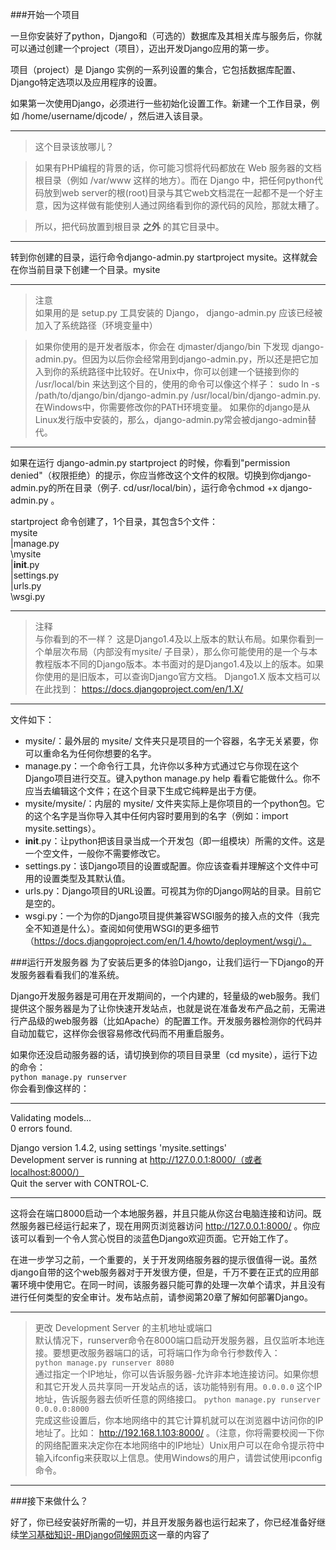 ###开始一个项目

一旦你安装好了python，Django和（可选的）数据库及其相关库与服务后，你就可以通过创建一个project（项目），迈出开发Django应用的第一步。  

项目（project）是 Django 实例的一系列设置的集合，它包括数据库配置、Django特定选项以及应用程序的设置。  

如果第一次使用Django，必须进行一些初始化设置工作。新建一个工作目录，例如 /home/username/djcode/ ，然后进入该目录。  

- - -
>这个目录该放哪儿？  

>如果有PHP编程的背景的话，你可能习惯将代码都放在 Web 服务器的文档根目录（例如 /var/www 这样的地方）。而在 Django 中，把任何python代码放到web server的根(root)目录与其它web文档混在一起都不是一个好主意，因为这样做有能使别人通过网络看到你的源代码的风险，那就太糟了。  

>所以，把代码放置到根目录 **之外** 的其它目录中。  

- - -

转到你创建的目录，运行命令django-admin.py startproject mysite。这样就会在你当前目录下创建一个目录。mysite  

- - -
>注意  
>如果用的是 setup.py 工具安装的 Django， django-admin.py 应该已经被加入了系统路径（环境变量中）  

>如果你使用的是开发者版本，你会在 djmaster/django/bin 下发现 django-admin.py。但因为以后你会经常用到django-admin.py，所以还是把它加入到你的系统路径中比较好。在Unix中，你可以创建一个链接到你的 /usr/local/bin 来达到这个目的，使用的命令可以像这个样子：
sudo ln -s /path/to/django/bin/django-admin.py /usr/local/bin/django-admin.py.
>在Windows中，你需要修改你的PATH环境变量。
>如果你的django是从Linux发行版中安装的，那么，django-admin.py常会被django-admin替代。

- - -

如果在运行 django-admin.py startproject 的时候，你看到"permission denied"（权限拒绝）的提示，你应当修改这个文件的权限。切换到你django-admin.py的所在目录（例子. cd/usr/local/bin），运行命令chmod +x django-admin.py 。

startproject 命令创建了，1个目录，其包含5个文件：  
mysite  
    |manage.py  
    \mysite  
        |__init__.py  
        |settings.py  
        |urls.py  
        \wsgi.py  

- - -
>注释  
>与你看到的不一样？
>这是Django1.4及以上版本的默认布局。如果你看到一个单层次布局（内部没有mysite/ 子目录），那么你可能使用的是一个与本教程版本不同的Django版本。本书面对的是Django1.4及以上的版本。如果你使用的是旧版本，可以查询Django官方文档。
>Django1.X 版本文档可以在此找到：
>https://docs.djangoproject.com/en/1.X/

- - -

文件如下：  
+ mysite/：最外层的 mysite/ 文件夹只是项目的一个容器，名字无关紧要，你可以重命名为任何你想要的名字。
+ manage.py：一个命令行工具，允许你以多种方式通过它与你现在这个Django项目进行交互。键入python manage.py help 看看它能做什么。你不应当去编辑这个文件；在这个目录下生成它纯粹是出于方便。
+ mysite/mysite/：内层的 mysite/ 文件夹实际上是你项目的一个python包。它的这个名字是当你导入其中任何内容时要用到的名字（例如：import mysite.settings）。
+ __init__.py：让python把该目录当成一个开发包（即一组模块）所需的文件。这是一个空文件，一般你不需要修改它。
+ settings.py：该Django项目的设置或配置。你应该查看并理解这个文件中可用的设置类型及其默认值。
+ urls.py：Django项目的URL设置。可视其为你的Django网站的目录。目前它是空的。
+ wsgi.py：一个为你的Django项目提供兼容WSGI服务的接入点的文件（我完全不知道是什么）。查阅如何使用WSGI的更多细节（https://docs.djangoproject.com/en/1.4/howto/deployment/wsgi/）。

###运行开发服务器
为了安装后更多的体验Django，让我们运行一下Django的开发服务器看看我们的准系统。  

Django开发服务器是可用在开发期间的，一个内建的，轻量级的web服务。我们提供这个服务器是为了让你快速开发站点，也就是说在准备发布产品之前，无需进行产品级的web服务器（比如Apache）的配置工作。开发服务器检测你的代码并自动加载它，这样你会很容易修改代码而不用重启服务。  

如果你还没启动服务器的话，请切换到你的项目目录里（cd mysite），运行下边的命令：  
``python manage.py runserver``  
你会看到像这样的：  
- - -
Validating models...  
0 errors found.  

Django version 1.4.2, using settings 'mysite.settings'  
Development server is running at http://127.0.0.1:8000/（或者localhost:8000/）  
Quit the server with CONTROL-C.  
- - -
这将会在端口8000启动一个本地服务器，并且只能从你这台电脑连接和访问。既然服务器已经运行起来了，现在用网页浏览器访问 http://127.0.0.1:8000/ 。你应该可以看到一个令人赏心悦目的淡蓝色Django欢迎页面。它开始工作了。  

在进一步学习之前，一个重要的，关于开发网络服务器的提示很值得一说。虽然django自带的这个web服务器对于开发很方便，但是，千万不要在正式的应用部署环境中使用它。在同一时间，该服务器只能可靠的处理一次单个请求，并且没有进行任何类型的安全审计。发布站点前，请参阅第20章了解如何部署Django。

- - -
>更改 Development Server 的主机地址或端口  
>默认情况下，runserver命令在8000端口启动开发服务器，且仅监听本地连接。要想更改服务器端口的话，可将端口作为命令行参数传入：  
>``python manage.py runserver 8080``  
>通过指定一个IP地址，你可以告诉服务器-允许非本地连接访问。如果你想和其它开发人员共享同一开发站点的话，该功能特别有用。`0.0.0.0` 这个IP地址，告诉服务器去侦听任意的网络接口。
>``python manage.py runserver 0.0.0.0:8000``  
>完成这些设置后，你本地网络中的其它计算机就可以在浏览器中访问你的IP地址了。比如：
>http://192.168.1.103:8000/ 。（注意，你将需要校阅一下你的网络配置来决定你在本地网络中的IP地址）Unix用户可以在命令提示符中输入ifconfig来获取以上信息。使用Windows的用户，请尝试使用ipconfig命令。  

- - -

###接下来做什么？

好了，你已经安装好所需的一切，并且开发服务器也运行起来了，你已经准备好继续[学习基础知识-用Django伺候网页]()这一章的内容了  
